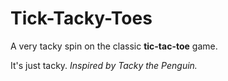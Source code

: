 # Tick-Tacky-Toes

A very tacky spin on the classic **tic-tac-toe** game.

It's just tacky. 
_Inspired by Tacky the Penguin._
